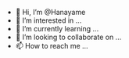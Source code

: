 - 👋 Hi, I’m @Hanayame
- 👀 I’m interested in ...
- 🌱 I’m currently learning ...
- 💞️ I’m looking to collaborate on ...
- 📫 How to reach me ...

<!---
Hanayame/Hanayame is a ✨ special ✨ repository because its `README.md` (this file) appears on your GitHub profile.
You can click the Preview link to take a look at your changes.
--->

